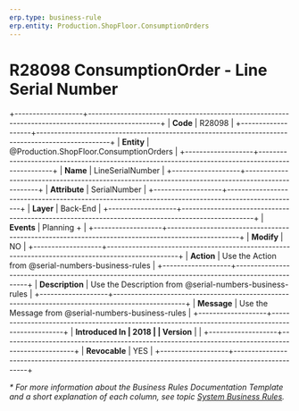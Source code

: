 ```yaml
---
erp.type: business-rule
erp.entity: Production.ShopFloor.ConsumptionOrders
---
```


# R28098 ConsumptionOrder - Line Serial Number
+-------------------+--------------------------------------------------------------------------------------------------+
| **Code**          | R28098                                                                                           |
+-------------------+--------------------------------------------------------------------------------------------------+
| **Entity**        | @Production.ShopFloor.ConsumptionOrders                                                          |
+-------------------+--------------------------------------------------------------------------------------------------+
| **Name**          | LineSerialNumber                                                                                 |
+-------------------+--------------------------------------------------------------------------------------------------+
| **Attribute**     | SerialNumber                                                                                     |
+-------------------+--------------------------------------------------------------------------------------------------+
| **Layer**         | Back-End                                                                                         |
+-------------------+--------------------------------------------------------------------------------------------------+
| **Events**        | Planning +                                                                                       |
+-------------------+--------------------------------------------------------------------------------------------------+
| **Modify**        | NO                                                                                               |
+-------------------+--------------------------------------------------------------------------------------------------+
| **Action**        | Use the Action from @serial-numbers-business-rules                                               |
+-------------------+--------------------------------------------------------------------------------------------------+
| **Description**   | Use the Description from @serial-numbers-business-rules                                          |
+-------------------+--------------------------------------------------------------------------------------------------+
| **Message**       | Use the Message from @serial-numbers-business-rules                                              |
+-------------------+--------------------------------------------------------------------------------------------------+
| **Introduced In   | 2018                                                                                             |
| Version**         |                                                                                                  |
+-------------------+--------------------------------------------------------------------------------------------------+
| **Revocable**     | YES                                                                                              |
+-------------------+--------------------------------------------------------------------------------------------------+

*\* For more information about the Business Rules Documentation Template and a short explanation of each column, see
topic [System Business Rules](../templates/template-description-system-business-rules.md).*
